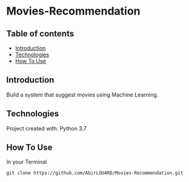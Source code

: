 # Movies-Recommendation


## Table of contents

* [Introduction](#introduction)
* [Technologies](#technologies)
* [How To Use](#how-to-use)

## Introduction

Build a system that suggest movies using Machine Learning.


## Technologies

Project created with:
Python 3.7

## How To Use

In your Terminal

```
git clone https://github.com/AbirLOUARD/Movies-Recommendation.git
```
